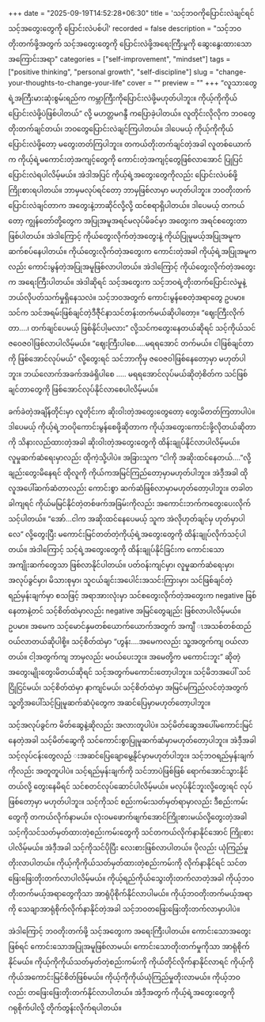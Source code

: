 +++
date = "2025-09-19T14:52:28+06:30"
title = 'သင့်ဘဝကိုပြောင်းလဲချင်ရင် သင့်အတွေးတွေကို ပြောင်းလဲပစ်ပါ'
recorded = false
description = "သင့်ဘဝတိုးတက်ဖို့အတွက် သင့်အတွေးတွေကို ပြောင်းလဲဖို့အရေးကြီးမှုကို ဆွေးနွေးထားသောအကြောင်းအရာ"
categories = ["self-improvement", "mindset"]
tags = ["positive thinking", "personal growth", "self-discipline"]
slug = "change-your-thoughts-to-change-your-life"
cover = ""
preview = ""
+++
“လူသားတွေရဲ့အကြီးမားဆုံးစွမ်းရည်က ကမ္ဘာကြီးကိုပြောင်းလဲဖို့မဟုတ်ပါဘူး။ ကိုယ့်ကိုကိုယ်ပြောင်းလဲဖို့ပဲဖြစ်ပါတယ်” လို့ မဟတ္တမဂန္ဒီ ကပြောခဲ့ပါတယ်။ လူတိုင်းလိုလိုက ဘဝတွေတိုးတက်ချင်တယ်၊ ဘဝတွေပြောင်းလဲချင်ကြပါတယ်။ ဒါပေမယ့် ကိုယ့်ကိုကိုယ်ပြောင်းလဲဖို့တော့ မတွေးတတ်ကြပါဘူး။ တကယ်တိုးတက်ချင်တဲ့အခါ လူတစ်ယောက်က ကိုယ့်ရဲ့မကောင်းတဲ့အကျင့်တွေကို ကောင်းတဲ့အကျင့်တွေဖြစ်လာအောင် ပြုပြင်ပြောင်းလဲရပါလိမ့်မယ်။ အဲဒါအပြင် ကိုယ့်ရဲ့အတွေးတွေကိုလည်း ပြောင်းလဲပစ်ဖို့ ကြိုးစားရပါတယ်။ ဘာမှမလုပ်ရင်တော့ ဘာမှဖြစ်လာမှာ မဟုတ်ပါဘူး။ ဘဝတိုးတက်ပြောင်းလဲချင်တာက အတွေးနဲ့ဘာဆိုင်လို့လို့ ထင်စရာရှိပါတယ်။
ဒါပေမယ့် တကယ်တော့ ကျွန်တော်တို့တွေက အပြုအမူအရင်မလုပ်မိခင်မှာ အတွေးက အရင်စတွေးတာဖြစ်ပါတယ်။ အဲဒါကြောင့် ကိုယ်တွေးလိုက်တဲ့အတွေးနဲ့ ကိုယ်ပြုမူမယ့်အပြုအမူက ဆက်စပ်နေပါတယ်။ ကိုယ်တွေးလိုက်တဲ့အတွေးက ကောင်းတဲ့အခါ ကိုယ့်ရဲ့အပြုအမူကလည်း ကောင်းမွန်တဲ့အပြုအမူဖြစ်လာပါတယ်။ အဲဒါကြောင့် ကိုယ်တွေးလိုက်တဲ့အတွေးက အရေးကြီးပါတယ်။
အဲဒါဆိုရင် သင့်အတွေးက သင့်ဘဝရဲ့တိုးတက်ပြောင်းလဲမှုနဲ့ ဘယ်လိုပတ်သက်မှုရှိနေသလဲ။ သင့်ဘဝအတွက် ကောင်းမွန်စေတဲ့အရာတွေ ဥပမာ။ သင်က သင်အရမ်းဖြစ်ချင်တဲ့ဒီဇီုင်နာသင်တန်းတက်မယ်ဆိုပါတော့။ “ဈေးကြီးလိုက်တာ….၊ တက်ချင်ပေမယ့် ဖြစ်နိုင်ပါ့မလား” လို့သင်ကတွေးနေတယ်ဆိုရင် သင့်ကိုယ်သင်ဇဝေဇဝါဖြစ်လာပါလိမ့်မယ်။ “ဈေးကြီးပါစေ…..မရရအောင် တက်မယ်။ ငါဖြစ်ချင်တာကို ဖြစ်အောင်လုပ်မယ်” လို့တွေးရင် သင်ဘာကိုမှ ဇဝေဇဝါဖြစ်နေတော့မှာ မဟုတ်ပါဘူး။ ဘယ်လောက်အခက်အခဲရှိပါစေ ….. မရရအောင်လုပ်မယ်ဆိုတဲ့စိတ်က သင်ဖြစ်ချင်တာတွေကို ဖြစ်အောင်လုပ်နိုင်လာစေပါလိမ့်မယ်။

ခက်ခဲတဲ့အချိန်တိုင်းမှာ လူတိုင်းက ဆိုးဝါးတဲ့အတွေးတွေတော့ တွေးမိတတ်ကြတာပါပဲ။ ဒါပေမယ့် ကိုယ့်ရဲ့ဘဝပိုကောင်းမွန်စေဖို့ဆိုတာက ကိုယ့်အတွေးကောင်းဖို့လိုတယ်ဆိုတာကို သိနားလည်ထားတဲ့အခါ ဆိုးဝါးတဲ့အတွေးတွေကို ထိန်းချုပ်နိုင်လာပါလိမ့်မယ်။ လူမှုဆက်ဆံရေးမှာလည်း ထိုကဲ့သို့ပါပဲ။ အခြားသူက “ငါကို အဆိုးထင်နေတယ်….”လို့ချည်းတွေးမိနေရင် ထိုလူကို ကိုယ်ကအမြင်ကြည်တော့မှာမဟုတ်ပါဘူး။ အဲဒီ့အခါ ထိုလူအပေါ်ဆက်ဆံတာလည်း ကောင်းစွာ ဆက်ဆံဖြစ်လာမှာမဟုတ်တော့ပါဘူး။ တခါတခါကျရင် ကိုယ်မမြင်နိုင်တဲ့တစ်ဖက်အခြမ်းကိုလည်း အကောင်းဘက်ကတွေးပေးလိုက်သင့်ပါတယ်။ “အော်…ငါက အဆိုးထင်နေပေမယ့် သူက အဲလိုဟုတ်ချင်မှ ဟုတ်မှာပါလေ” လို့တွေးပြီး မကောင်းမြင်တတ်တဲ့ကိုယ့်ရဲ့အတွေးတွေကို ထိန်းချုပ်လိုက်သင့်ပါတယ်။ အဲဒါကြောင့် သင့်ရဲ့အတွေးတွေကို ထိန်းချုပ်နိုင်ခြင်းက ကောင်းသောအကျိုးဆက်တွေသာ ဖြစ်လာနိုင်ပါတယ်။
ပတ်ဝန်းကျင်မှာ၊ လူမှုဆက်ဆံရေးမှာ၊ အလုပ်ခွင်မှာ၊ မိသားစုမှာ၊ သူငယ်ချင်းအပေါင်းအသင်းကြားမှာ၊ သင်ဖြစ်ချင်တဲ့ရည်မှန်းချက်မှာ စသဖြင့် အရာအားလုံးမှာ သင်စတွေးလိုက်တဲ့အတွေးက negative ဖြစ်နေတာနဲ့တင် သင့်စိတ်ထဲမှာလည်း negative အမြင်တွေချည်း ဖြစ်လာပါလိမ့်မယ်။ ဥပမာ။ အမေက သင့်မောင်နှမတစ်ယောက်ယောက်အတွက် အကျီ ၤအသစ်တစ်ထည်ဝယ်လာတယ်ဆိုပါစို့။ သင့်စိတ်ထဲမှာ “ဟွန်း….အမေကလည်း သူ့အတွက်ကျ ဝယ်လာတယ်။ ငါ့အတွက်ကျ ဘာမှလည်း မဝယ်ပေးဘူး။ အမေတို့က မကောင်းဘူး” ဆိုတဲ့အတွေးမျိုးတွေးမိတယ်ဆိုရင် သင့်အတွက်မကောင်းတော့ပါဘူး။ သင့်မိဘအပေါ် သင်ငြိုငြင်မယ်၊ သင့်စိတ်ထဲမှာ နာကျင်မယ်၊ သင့်စိတ်ထဲမှာ အမြင်မကြည်လင်တဲ့အတွက် သူ့တို့အပေါ်သင့်ပြုမူဆက်ဆံပုံတွေက အဆင်ပြေမှာမဟုတ်တော့ပါဘူး။

သင့်အလုပ်ခွင်က မိတ်ဆွေနဲ့ဆိုလည်း အလားတူပါပဲ။ သင့်မိတ်ဆွေအပေါ်မကောင်းမြင်နေတဲ့အခါ သင့်မိတ်ဆွေကို သင်ကောင်းစွာပြုမူဆက်ဆံမှာမဟုတ်တော့ပါဘူး။ အဲဒီ့အခါ သင့်လုပ်ငန်းတွေလည် းအဆင်ပြေချောမွေ့နိုင်မှာမဟုတ်ပါဘူး။
သင့်ဘဝရည်မှန်းချက်ကိုလည်း အတူတူပါပဲ။ သင့်ရည်မှန်းချက်ကို သင်ဘာပဲဖြစ်ဖြစ် ရောက်အောင်သွားနိုင်တယ်လို့ တွေးနေမိရင် သင်စတင်လုပ်ဆောင်ပါလိမ့်မယ်။ မလုပ်နိုင်ဘူးလို့တွေးရင် လုပ်ဖြစ်တော့မှာ မဟုတ်ပါဘူး။ သင့်ကိုသင် စည်းကမ်းသတ်မှတ်ရာမှာလည်း ဒီစည်းကမ်းတွေကို တကယ်လိုက်နာမယ်။ လုံးဝမဖောက်ဖျက်အောင်ကြိုးစားမယ်လို့တွေးတဲ့အခါ သင့်ကိုသင်သတ်မှတ်ထားတဲ့စည်းကမ်းတွေကို သင်တကယ်လိုက်နာနိုင်အောင် ကြိုးစားပါလိမ့်မယ်။ အဲဒီ့အခါ သင့်ကိုသင်ပိုပြီး လေးစားဖြစ်လာပါတယ်။ ပိုလည်း ယုံကြည်မှုတိုးလာပါတယ်။ ကိုယ့်ကိုကိုယ်သတ်မှတ်ထားတဲ့စည်းကမ်းကို လိုက်နာနိုင်ရင် သင်တဖြေးဖြေးတိုးတက်လာပါလိမ့်မယ်။ ကိုယ့်ရည်ကိုယ်သွေးတိုးတက်လာတဲ့အခါ ကိုယ့်ဘဝတိုးတက်မယ့်အရာတွေကိုသာ အာရုံပိုစိုက်နိုင်လာပါမယ်။ ကိုယ့်ဘဝတိုးတက်မယ့်အရာကို သေချာအာရုံစိုက်လိုက်နာနိုင်တဲ့အခါ သင့်ဘဝတဖြေးဖြေးတိုးတက်လာမှာပါပဲ။

အဲဒါကြောင့် ဘဝတိုးတက်ဖို့ သင့်အတွေးက အရေးကြီးပါတယ်။ ကောင်းသောအတွေးဖြစ်ရင် ကောင်းသောအပြုအမူဖြစ်လာမယ်၊ ကောင်းသောတိုးတက်မှုကိုသာ အာရုံစိုက်နိုင်မယ်။ ကိုယ့်ကိုကိုယ်သတ်မှတ်တဲ့စည်းကမ်းကို ကိုယ်တိုင်လိုက်နာနိုင်လာရင် ကိုယ့်ကိုကိုယ်အကောင်းမြင်စိတ်ဖြစ်မယ်။ ကိုယ့်ကိုကိုယ်ယုံကြည်မှုတိုးလာမယ်။ ကိုယ့်ဘဝလည်း တဖြေးဖြေးတိုးတက်နိုင်လာပါတယ်။ အဲဒီ့အတွက် ကိုယ့်ရဲ့အတွေးတွေကို ဂရုစိုက်ပါလို့ တိုက်တွန်းလိုက်ရပါတယ်။ 